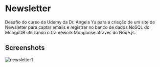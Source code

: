 # Newsletter

Desafio do curso da Udemy da Dr. Angela Yu para a criação de um site de Newsletter para captar emails e registrar no banco de dados NoSQL do MongoDB utilizando o framework Mongoose através do Node.js.

## Screenshots

![newsletter1](https://github.com/nathansodre/simpsons-site/assets/127889971/823103dd-440f-42df-92c7-66e5b8c12509)
